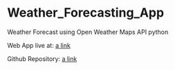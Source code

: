 # Weather_Forecasting_App
Weather Forecast using Open Weather Maps API python

Web App live at: [a link](https://share.streamlit.io/rama182-maker/weather_forecasting_app/main/app.py)

Github Repository: [a link](https://github.com/rama182-maker/Weather_Forecasting_App)
